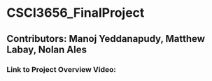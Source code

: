 # CSCI3656_FinalProject

## Contributors: Manoj Yeddanapudy, Matthew Labay, Nolan Ales

### Link to Project Overview Video: 

